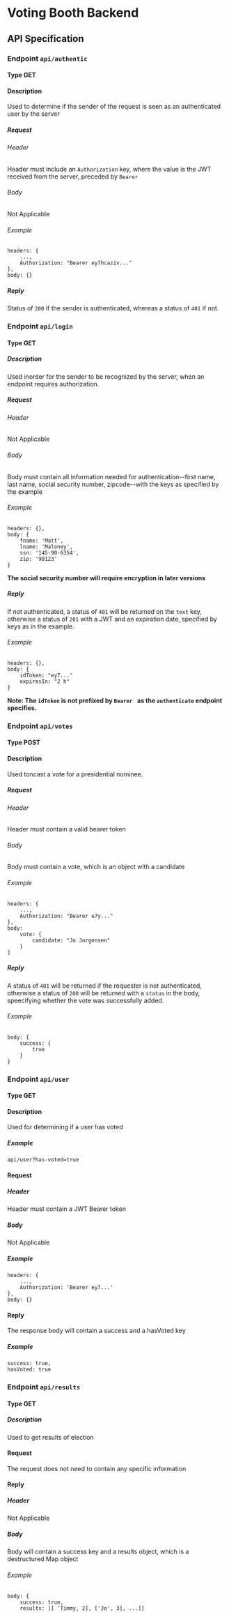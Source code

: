 # Voting Booth Backend

## API Specification
### Endpoint ```api/authentic```
#### Type GET
#### Description
Used to determine if the sender of the request is seen as an authenticated user by the server
##### Request
###### Header
Header must include an ```Authorization``` key, where the value is the JWT received from the server, preceded by ```Bearer ```
###### Body
Not Applicable
###### Example
```
headers: {
    ...,
    Authorization: "Bearer ey7hcaziv..."
},
body: {}
```
##### Reply
Status of ```200``` if the sender is authenticated, whereas a status of ```401``` if not.

### Endpoint ```api/login```
#### Type GET
##### Description
Used inorder for the sender to be recognized by the server, when an endpoint requires authorization.
##### Request
###### Header
Not Applicable
###### Body
Body must contain all information needed for authentication--first name, last name, social security number, zipcode--with the keys as specified by the example
###### Example
```
headers: {},
body: {
    fname: 'Matt',
    lname: 'Maloney',
    ssn: '145-90-6354',
    zip: '90123'
}
```
**The social security number will require encryption in later versions**
##### Reply
If not authenticated, a status of ```401``` will be returned on the ```text``` key, otherwise a status of ```201``` with a JWT and an expiration date, specified by keys as in the example.
###### Example
```
headers: {},
body: {
    idToken: "ey7..."
    expiresIn: "2 h"
}
```
**Note: The ```idToken``` is not prefixed by ```Bearer ``` as the ```authenticate``` endpoint specifies.**
### Endpoint ```api/votes```
#### Type POST
#### Description
Used toncast a vote for a presidential nominee.
##### Request
###### Header
Header must contain a valid bearer token
###### Body
Body must contain a vote, which is an object with a candidate
###### Example
```
headers: {
    ...,
    Authorization: "Bearer e7y..."
},
body:
    vote: {
        candidate: "Jo Jorgensen"
    }
]
```
##### Reply
A status of ```401``` will be returned if the requester is not authenticated, otherwise a status of ```200``` will be returned with a ```status``` in the body, speecifying whether the vote was successfully added.
###### Example
```
body: {
    success: {
        true
    }
}
```
### Endpoint ```api/user```
#### Type GET
#### Description
Used for determining if a user has voted
##### Example
```api/user?has-voted=true```
#### Request
##### Header
Header must contain a JWT Bearer token
##### Body
Not Applicable
##### Example
```
headers: {
    ...,
    Authorization: 'Bearer ey7...'
},
body: {}
```
#### Reply
The response body will contain a success and a hasVoted key
##### Example
```
success: true,
hasVoted: true
```
### Endpoint ```api/results```
#### Type GET
##### Description
Used to get results of election
#### Request
The request does not need to contain any specific information
#### Reply
##### Header
Not Applicable
##### Body
Body will contain a success key and a results object, which is a destructured Map object
###### Example
```
body: {
    success: true,
    results: [[ 'Timmy, 2], ['Jo', 3], ...]]
```
